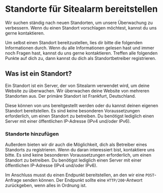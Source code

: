 # Standorte für Sitealarm bereitstellen

Wir suchen ständig nach neuen Standorten, um unsere Überwachung zu verbessern.
Wenn du einen Standort vorschlagen möchtest, kannst du uns gerne kontaktieren.

Um selbst einen Standort bereitzustellen, lies dir bitte die folgenden Informationen durch.
Wenn du alle Informationen gelesen hast und immer noch Fragen hast, kannst du uns gerne kontaktieren.
Treffen alle folgenden Punkte auf dich zu, dann kannst du dich als Standortbetreiber registrieren.


## Was ist ein Standort?

Ein Standort ist ein Server, der von Sitealarm verwendet wird, um deine Website zu überwachen.
Wir überwachen deine Website von mehreren Standorten aus. Der primäre Standort ist Frankfurt, Deutschland.

Diese können von uns bereitgestellt werden oder du kannst deinen eigenen Standort bereitstellen.
Es sind keine besonderen Voraussetzungen erforderlich, um einen Standort zu betreiben.
Du benötigst lediglich einen Server mit einer öffentlichen IP-Adresse (IPv4 und/oder IPv6).


### Standorte hinzufügen

Außerdem bieten wir dir auch die Möglichkeit, dich als Betreiber eines Standorts zu registrieren. Wenn du daran interessiert bist, kontaktiere uns bitte.
Es sind keine besonderen Voraussetzungen erforderlich, um einen Standort zu betreiben. Du benötigst lediglich einen Server mit einer öffentlichen IP-Adresse (IPv4 und/oder IPv6).

Im Anschluss musst du einen Endpunkt bereitstellen, an den wir eine `POST`-Anfrage senden können.
Der Endpunkt sollte eine `HTTP/200`-Antwort zurückgeben, wenn alles in Ordnung ist.